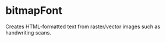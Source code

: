 bitmapFont
==========

Creates HTML-formatted text from raster/vector images such as handwriting scans.
